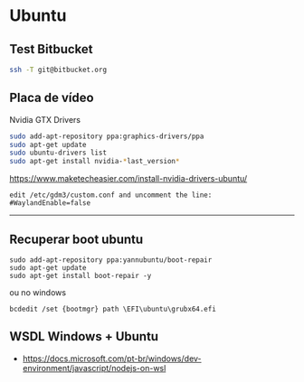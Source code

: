 # Ubuntu

## Test Bitbucket

```bash
ssh -T git@bitbucket.org
```

## Placa de vídeo

Nvidia GTX Drivers

```sh
sudo add-apt-repository ppa:graphics-drivers/ppa
sudo apt-get update
sudo ubuntu-drivers list
sudo apt-get install nvidia-*last_version*
```

<https://www.maketecheasier.com/install-nvidia-drivers-ubuntu/>

```text
edit /etc/gdm3/custom.conf and uncomment the line:
#WaylandEnable=false
```

---

## Recuperar boot ubuntu
```
sudo add-apt-repository ppa:yannubuntu/boot-repair
sudo apt-get update
sudo apt-get install boot-repair -y
```
ou no windows
```
bcdedit /set {bootmgr} path \EFI\ubuntu\grubx64.efi
```

## WSDL Windows + Ubuntu
- https://docs.microsoft.com/pt-br/windows/dev-environment/javascript/nodejs-on-wsl
